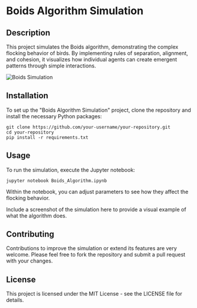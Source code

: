
# Boids Algorithm Simulation


## Description
This project simulates the Boids algorithm, demonstrating the complex flocking behavior of birds. By implementing rules of separation, alignment, and cohesion, it visualizes how individual agents can create emergent patterns through simple interactions.

![Boids Simulation](boids_sample.png)

## Installation
To set up the "Boids Algorithm Simulation" project, clone the repository and install the necessary Python packages:

```
git clone https://github.com/your-username/your-repository.git
cd your-repository
pip install -r requirements.txt
```

## Usage
To run the simulation, execute the Jupyter notebook:

```
jupyter notebook Boids_Algorithm.ipynb
```

Within the notebook, you can adjust parameters to see how they affect the flocking behavior.

Include a screenshot of the simulation here to provide a visual example of what the algorithm does.

## Contributing
Contributions to improve the simulation or extend its features are very welcome. Please feel free to fork the repository and submit a pull request with your changes.

## License
This project is licensed under the MIT License - see the LICENSE file for details.
